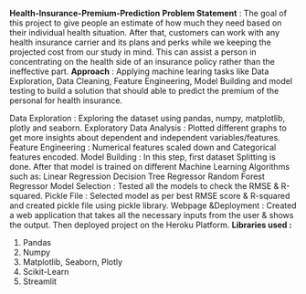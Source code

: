 **Health-Insurance-Premium-Prediction**
**Problem Statement** :
The goal of this project to give people an estimate of how much they need based on their individual health situation. After that, customers can work with any health insurance carrier and its plans and perks while we keeping the projected cost from our study in mind. This can assist a person in concentrating on the health side of an insurance policy rather than the ineffective part.
**Approach** :
Applying machine learing tasks like Data Exploration, Data Cleaning, Feature Engineering, Model Building and model testing to build a solution that should able to predict the premium of the personal for health insurance.

Data Exploration : Exploring the dataset using pandas, numpy, matplotlib, plotly and seaborn.
Exploratory Data Analysis : Plotted different graphs to get more insights about dependent and independent variables/features.
Feature Engineering : Numerical features scaled down and Categorical features encoded.
Model Building : In this step, first dataset Splitting is done. After that model is trained on different Machine Learning Algorithms such as:
Linear Regression
Decision Tree Regressor
Random Forest Regressor
Model Selection : Tested all the models to check the RMSE & R-squared.
Pickle File : Selected model as per best RMSE score & R-squared and created pickle file using pickle library.
Webpage &Deployment : Created a web application that takes all the necessary inputs from the user & shows the output. Then deployed project on the Heroku Platform.
**Libraries used :**
1) Pandas
2) Numpy
3) Matplotlib, Seaborn, Plotly
4) Scikit-Learn
5) Streamlit
